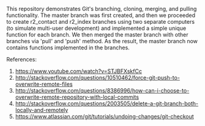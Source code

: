 This repository demonstrates Git's branching, cloning, merging, and pulling functionality. 
The master branch was first created, and then we proceeded to create r2_contact and r2_index branches using two separate computers (to simulate multi-user development) and implemented a simple unique function for each branch. We then merged the master branch with other branches via 'pull' and 'push' method. As the result, the master branch now contains functions implemented in the branches.

References: 
1) https://www.youtube.com/watch?v=STJBFXskfCc
2) http://stackoverflow.com/questions/10510462/force-git-push-to-overwrite-remote-files
3) http://stackoverflow.com/questions/8386996/how-can-i-choose-to-overwrite-remote-repository-with-local-commits
4) http://stackoverflow.com/questions/2003505/delete-a-git-branch-both-locally-and-remotely
5) https://www.atlassian.com/git/tutorials/undoing-changes/git-checkout
